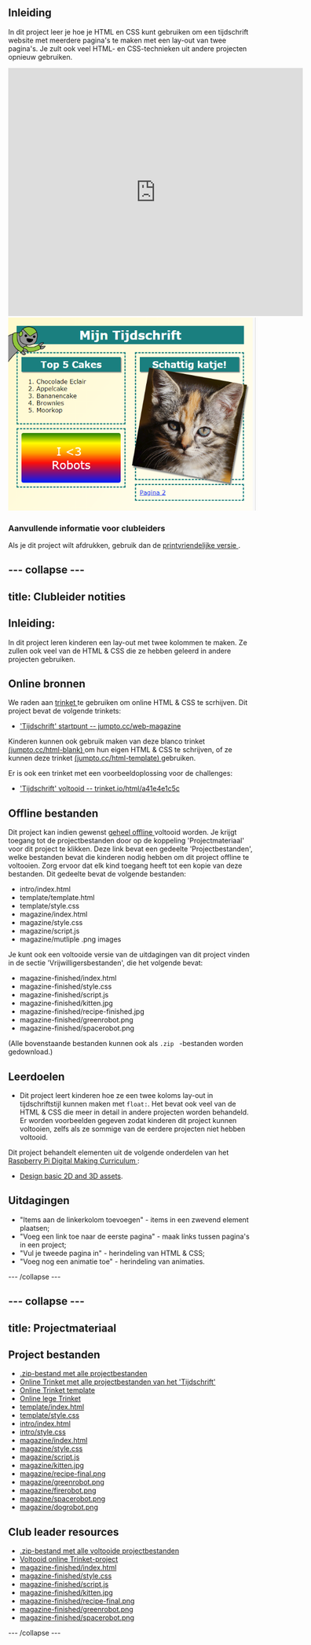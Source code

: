 ## Inleiding

In dit project leer je hoe je HTML en CSS kunt gebruiken om een tijdschrift website met meerdere pagina's te maken met een lay-out van twee pagina's. Je zult ook veel HTML- en CSS-technieken uit andere projecten opnieuw gebruiken.

<div class="trinket">
  <iframe src="https://trinket.io/embed/html/a41e4e1c5c?outputOnly=true&start=result" width="600" height="505" frameborder="0" marginwidth="0" marginheight="0" allowfullscreen>
  </iframe>
  <img src="images/magazine-final.png">
</div>

### Aanvullende informatie voor clubleiders

Als je dit project wilt afdrukken, gebruik dan de [ printvriendelijke versie ](https://projects.raspberrypi.org/en/projects/magazine/print).

## \--- collapse \---

## title: Clubleider notities

## Inleiding:

In dit project leren kinderen een lay-out met twee kolommen te maken. Ze zullen ook veel van de HTML & CSS die ze hebben geleerd in andere projecten gebruiken.

## Online bronnen

We raden aan [ trinket ](https://trinket.io/) te gebruiken om online HTML & CSS te scrhijven. Dit project bevat de volgende trinkets:

* ['Tijdschrift' startpunt -- jumpto.cc/web-magazine](http://jumpto.cc/web-magazine)

Kinderen kunnen ook gebruik maken van deze blanco trinket [ (jumpto.cc/html-blank) ](http://jumpto.cc/html-blank) om hun eigen HTML & CSS te schrijven, of ze kunnen deze trinket [ (jumpto.cc/html-template) ](http://jumpto.cc/html-template) gebruiken.

Er is ook een trinket met een voorbeeldoplossing voor de challenges:

* ['Tijdschrift' voltooid -- trinket.io/html/a41e4e1c5c](https://trinket.io/html/a41e4e1c5c)

## Offline bestanden

Dit project kan indien gewenst [geheel offline ](https://www.codeclubprojects.org/en-GB/resources/webdev-working-offline/) voltooid worden. Je krijgt toegang tot de projectbestanden door op de koppeling 'Projectmateriaal' voor dit project te klikken. Deze link bevat een gedeelte 'Projectbestanden', welke bestanden bevat die kinderen nodig hebben om dit project offline te voltooien. Zorg ervoor dat elk kind toegang heeft tot een kopie van deze bestanden. Dit gedeelte bevat de volgende bestanden:

* intro/index.html
* template/template.html
* template/style.css
* magazine/index.html
* magazine/style.css
* magazine/script.js
* magazine/mutliple .png images

Je kunt ook een voltooide versie van de uitdagingen van dit project vinden in de sectie 'Vrijwilligersbestanden', die het volgende bevat:

* magazine-finished/index.html
* magazine-finished/style.css
* magazine-finished/script.js
* magazine-finished/kitten.jpg
* magazine-finished/recipe-finished.jpg
* magazine-finished/greenrobot.png
* magazine-finished/spacerobot.png

(Alle bovenstaande bestanden kunnen ook als `.zip ` -bestanden worden gedownload.)

## Leerdoelen

* Dit project leert kinderen hoe ze een twee koloms lay-out in tijdschriftstijl kunnen maken met ` float: `. Het bevat ook veel van de HTML & CSS die meer in detail in andere projecten worden behandeld. Er worden voorbeelden gegeven zodat kinderen dit project kunnen voltooien, zelfs als ze sommige van de eerdere projecten niet hebben voltooid. 

Dit project behandelt elementen uit de volgende onderdelen van het [ Raspberry Pi Digital Making Curriculum ](http://rpf.io/curriculum):

* [Design basic 2D and 3D assets](https://www.raspberrypi.org/curriculum/design/creator).

## Uitdagingen

* "Items aan de linkerkolom toevoegen" - items in een zwevend element plaatsen;
* "Voeg een link toe naar de eerste pagina" - maak links tussen pagina's in een project;
* "Vul je tweede pagina in" - herindeling van HTML & CSS;
* "Voeg nog een animatie toe" - herindeling van animaties.

\--- /collapse \---

## \--- collapse \---

## title: Projectmateriaal

## Project bestanden

* [.zip-bestand met alle projectbestanden](resources/magazine-project-resources.zip)
* [Online Trinket met alle projectbestanden van het 'Tijdschrift'](http://jumpto.cc/web-magazine)
* [Online Trinket template](http://jumpto.cc/trinket-template)
* [Online lege Trinket](http://jumpto.cc/trinket-blank)
* [template/index.html](resources/template-index.html)
* [template/style.css](resources/template-style.css)
* [intro/index.html](resources/intro-index.html)
* [intro/style.css](resources/intro-style.css)
* [magazine/index.html](resources/magazine-index.html)
* [magazine/style.css](resources/magazine-style.css)
* [magazine/script.js](resources/magazine-script.js)
* [magazine/kitten.jpg](resources/magazine-kitten.jpg)
* [magazine/recipe-final.png](resources/magazine-recipe-final.png)
* [magazine/greenrobot.png](resources/magazine-greenrobot.png)
* [magazine/firerobot.png](resources/magazine-firerobot.png)
* [magazine/spacerobot.png](resources/magazine-spacerobot.png)
* [magazine/dogrobot.png](resources/magazine-dogrobot.png)

## Club leader resources

* [.zip-bestand met alle voltooide projectbestanden](resources/magazine-volunteer-resources.zip)
* [ Voltooid online Trinket-project](https://trinket.io/html/a41e4e1c5c)
* [magazine-finished/index.html](resources/magazine-finished-index.html)
* [magazine-finished/style.css](resources/magazine-finished-style.css)
* [magazine-finished/script.js](resources/magazine-finished-script.js)
* [magazine-finished/kitten.jpg](resources/magazine-finished-kitten.jpg)
* [magazine-finished/recipe-final.png](resources/magazine-finished-recipe-final.png)
* [magazine-finished/greenrobot.png](resources/magazine-finished-greenrobot.png)
* [magazine-finished/spacerobot.png](resources/magazine-finished-spacerobot.png)

\--- /collapse \---